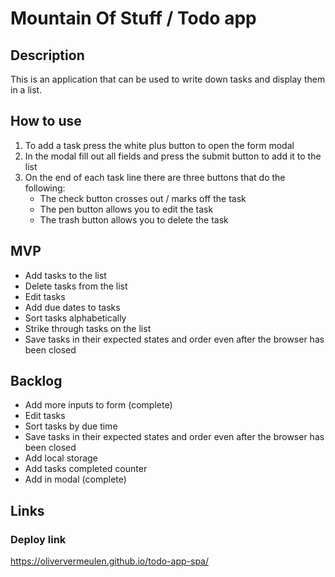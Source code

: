 # Mountain Of Stuff / Todo app

## Description
This is an application that can be used to write down tasks and display them in a list.


## How to use
1. To add a task press the white plus button to open the form modal
2. In the modal fill out all fields and press the submit button to add it to the list
3. On the end of each task line there are three buttons that do the following:
    - The check button crosses out / marks off the task
    - The pen button allows you to edit the task
    - The trash button allows you to delete the task
  

## MVP
- Add tasks to the list
- Delete tasks from the list
- Edit tasks
- Add due dates to tasks
- Sort tasks alphabetically
- Strike through tasks on the list
- Save tasks in their expected states and order even after the browser has been closed


## Backlog
- Add more inputs to form (complete)
- Edit tasks
- Sort tasks by due time
- Save tasks in their expected states and order even after the browser has been closed
- Add local storage
- Add tasks completed counter
- Add in modal (complete)

## Links

### Deploy link
https://oliververmeulen.github.io/todo-app-spa/